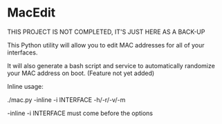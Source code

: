 # MacEdit
THIS PROJECT IS NOT COMPLETED, IT'S JUST HERE AS A BACK-UP

This Python utility will allow you to edit MAC addresses for all of your interfaces. 

It will also generate a bash script and service to automatically randomize your MAC address on boot. (Feature not yet added)

Inline usage:

./mac.py -inline -i INTERFACE -h/-r/-v/-m

-inline -i INTERFACE must come before the options
